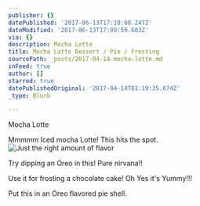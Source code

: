 ```yaml
---
publisher: {}
datePublished: '2017-06-13T17:10:00.247Z'
dateModified: '2017-06-13T17:09:59.603Z'
via: {}
description: Mocha Lotte
title: Mocha Latte Dessert / Pie / Frosting
sourcePath: _posts/2017-04-14-mocha-lotte.md
inFeed: true
author: []
starred: true
datePublishedOriginal: '2017-04-14T01:19:35.674Z'
_type: Blurb

---
```

Mocha Lotte

Mmmmm Iced mocha Lotte! This hits the spot.
![Just the right amount of flavor](https://the-grid-user-content.s3-us-west-2.amazonaws.com/66b52eb5-bf89-43ee-b7b9-f6348832aacc.jpg)

Try dipping an Oreo in this! Pure nirvana!!

Use it for frosting a chocolate cake! Oh Yes it's Yummy!!!

Put this in an Oreo flavored pie shell.